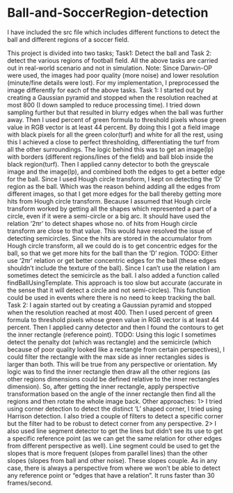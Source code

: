 # Ball-and-SoccerRegion-detection
I have included the src file which includes different functions to detect the ball and different regions of a soccer field.

This project is divided into two tasks; Task1: Detect the ball and Task 2: detect the various regions of football field. All the above tasks are carried out in real-world scenario and not in simulation. Note: Since Darwin-OP were used, the images had poor quality (more noise) and lower resolution (minute/fine details were lost).
For my implementation, I preprocessed the image differently for each of the above tasks. 
Task 1: I started out by creating a Gaussian pyramid and stopped when the resolution reached at most 800 (I down sampled to reduce processing time). I tried down sampling further but that resulted in blurry edges when the ball was further away. Then I used percent of green formula to threshold pixels whose green value in RGB vector is at least 44 percent. By doing this I got a field image with black pixels for all the green color(turf) and white for all the rest, using this I achieved a close to perfect thresholding, differentiating the turf from all the other surroundings. The logic behind this was to get an image(Ip) with borders (different regions/lines of the field) and ball blob inside the black region(turf). Then I applied canny detector to both the greyscale image and the image(Ip), and combined both the edges to get a better edge for the ball. Since I used Hough circle transform, I kept on detecting the ‘D’ region as the ball. Which was the reason behind adding all the edges from different images, so that I get more edges for the ball thereby getting more hits from Hough circle transform. Because I assumed that Hough circle transform worked by getting all the shapes which represented a part of a circle, even if it were a semi-circle or a big arc. 
It should have used the relation ‘2πr’ to detect shapes whose no. of hits from Hough circle transform are close to that value. This would have resolved the issue of detecting semicircles. Since the hits are stored in the accumulator from Hough circle transform, all we could do is to get concentric edges for the ball, so that we get more hits for the ball than the ‘D’ region. 
TODO: Either use ‘2πr’ relation or get better concentric edges for the ball (these edges shouldn’t include the texture of the ball). Since I can’t use the relation I am sometimes detect the semicircle as the ball.
I also added a function called findBallUsingTemplate. This approach is too slow but accurate (accurate in the sense that it will detect a circle and not semi-circles). This function could be used in events where there is no need to keep tracking the ball.
Task 2: I again started out by creating a Gaussian pyramid and stopped when the resolution reached at most 400. Then I used percent of green formula to threshold pixels whose green value in RGB vector is at least 44 percent. Then I applied canny detector and then I found the contours to get the inner rectangle (reference point). 
TODO: Using this logic I sometimes detect the penalty dot (which was rectangle) and the semicircle (which because of poor quality looked like a rectangle from certain perspectives), I could filter the rectangle with the max side as inner rectangles sides is larger than both. This will be true from any perspective or orientation. My logic was to find the inner rectangle then draw all the other regions (as other regions dimensions could be defined relative to the inner rectangles dimension). So, after getting the inner rectangle, apply perspective transformation based on the angle of the inner rectangle then find all the regions and then rotate the whole image back. 
Other approaches:
1>	I tried using corner detection to detect the distinct ‘L’ shaped corner, I tried using Harrison detection. I also tried a couple of filters to detect a specific corner but the filter had to be robust to detect corner from any perspective.
2>	I also used line segment detector to get the lines but didn’t see its use to get a specific reference point (as we can get the same relation for other edges from different perspective as well). Line segment could be used to get the slopes that is more frequent (slopes from parallel lines) than the other slopes (slopes from ball and other noise). These slopes couple.
As in any case, there is always a perspective from where we won’t be able to detect any reference point or “edges that have a relation”. It runs faster than 30 frames/second.
